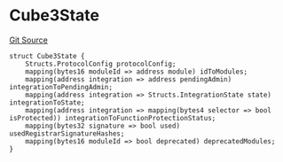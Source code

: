 # Cube3State
[Git Source](https://github.com/cube-web3/protocol-core-solidity/blob/c95be0ef92f4c69dc0af4db320cb041b877ea57c/src/abstracts/RouterStorage.sol)


```solidity
struct Cube3State {
    Structs.ProtocolConfig protocolConfig;
    mapping(bytes16 moduleId => address module) idToModules;
    mapping(address integration => address pendingAdmin) integrationToPendingAdmin;
    mapping(address integration => Structs.IntegrationState state) integrationToState;
    mapping(address integration => mapping(bytes4 selector => bool isProtected)) integrationToFunctionProtectionStatus;
    mapping(bytes32 signature => bool used) usedRegistrarSignatureHashes;
    mapping(bytes16 moduleId => bool deprecated) deprecatedModules;
}
```

